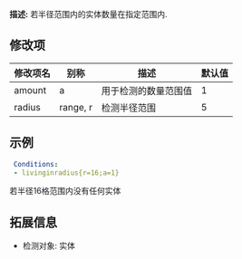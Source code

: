 **描述:** 若半径范围内的实体数量在指定范围内.

修改项
---

| 修改项名  | 别称           | 描述                      | 默认值 |
| --------- | -------------- | ------------------------- | ----- |
| amount | a | 用于检测的数量范围值 | 1 |
| radius | range, r | 检测半径范围 | 5 |

示例
---

```yaml
 Conditions:
 - livinginradius{r=16;a=1}
```
若半径16格范围内没有任何实体

拓展信息
---

- 检测对象: 实体
